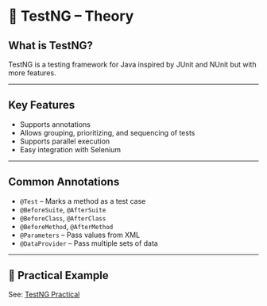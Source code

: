 # 🧪 TestNG – Theory

## What is TestNG?
TestNG is a testing framework for Java inspired by JUnit and NUnit but with more features.

---

## Key Features
- Supports annotations
- Allows grouping, prioritizing, and sequencing of tests
- Supports parallel execution
- Easy integration with Selenium

---

## Common Annotations
- `@Test` – Marks a method as a test case
- `@BeforeSuite`, `@AfterSuite`
- `@BeforeClass`, `@AfterClass`
- `@BeforeMethod`, `@AfterMethod`
- `@Parameters` – Pass values from XML
- `@DataProvider` – Pass multiple sets of data

---

## 📄 Practical Example
See: [TestNG Practical](./testng_practical.md)
